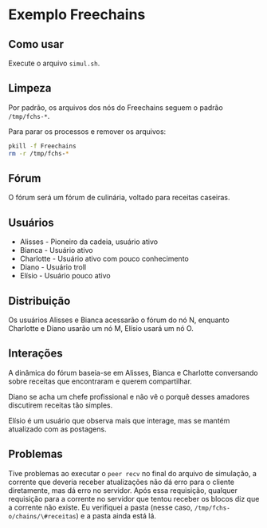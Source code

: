 # Exemplo Freechains

## Como usar

Execute o arquivo `simul.sh`.

## Limpeza

Por padrão, os arquivos dos nós do Freechains seguem o padrão `/tmp/fchs-*`.

Para parar os processos e remover os arquivos:

```bash
pkill -f Freechains
rm -r /tmp/fchs-*
```

## Fórum

O fórum será um fórum de culinária, voltado para receitas caseiras.

## Usuários

- Alisses - Pioneiro da cadeia, usuário ativo
- Bianca - Usuário ativo
- Charlotte - Usuário ativo com pouco conhecimento
- Diano - Usuário troll
- Elísio - Usuário pouco ativo

## Distribuição

Os usuários Alisses e Bianca acessarão o fórum do nó N, enquanto Charlotte e Diano usarão um nó M, Elísio usará um nó O.

## Interações

A dinâmica do fórum baseia-se em Alisses, Bianca e Charlotte conversando sobre receitas que encontraram e querem compartilhar.

Diano se acha um chefe profissional e não vê o porquê desses amadores discutirem receitas tão simples.

Elísio é um usuário que observa mais que interage, mas se mantém atualizado com as postagens.

## Problemas

Tive problemas ao executar o `peer recv` no final do arquivo de simulação, a corrente que deveria receber atualizações não dá erro para o cliente diretamente, mas dá erro no servidor. Após essa requisição, qualquer requisição para a corrente no servidor que tentou receber os blocos diz que a corrente não existe. Eu verifiquei a pasta (nesse caso, `/tmp/fchs-o/chains/\#receitas`) e a pasta ainda está lá.
